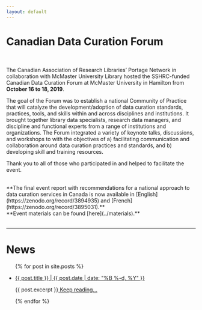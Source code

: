 ```yaml
---
layout: default
---
```


<h1 class="post-title">Canadian Data Curation Forum</h1>
<br />

The Canadian Association of Research Libraries’ Portage Network in collaboration with McMaster University Library hosted the SSHRC-funded Canadian Data Curation Forum at McMaster University in Hamilton from <strong>October 16 to 18, 2019</strong>.  

The goal of the Forum was to establish a national Community of Practice that will catalyze the development/adoption of data curation standards, practices, tools, and skills within and across disciplines and institutions. It brought together library data specialists, research data managers, and discipline and functional experts from a range of institutions and organizations. The Forum integrated a variety of keynote talks, discussions, and workshops to with the objectives of a) facilitating communication and collaboration around data curation practices and standards, and b) developing skill and training resources.
<br /> 

Thank you to all of those who participated in and helped to facilitate the event. 

<br />
**The final event report with recommendations for a national approach to data curation services in Canada is now available in [English](https://zenodo.org/record/3894935) and [French](https://zenodo.org/record/3895031).**

<br />
**Event materials can be found [here](../materials).**

<br />
<br />

---
<h1 class="post-title">News</h1>

<ul class="listing">
{% for post in site.posts %}
  <li class="listing-item">
   <p><a href="{{ site.baseurl }}{{ post.url }}">{{ post.title }} | {{ post.date | date: "%B %-d, %Y" }}</a></p>
    <div>
        {{ post.excerpt }}<a class="excerpt" href="{{ site.baseurl }}{{ post.url }}"> Keep reading...</a>
    </div>
  </li>

{% endfor %}
</ul>
